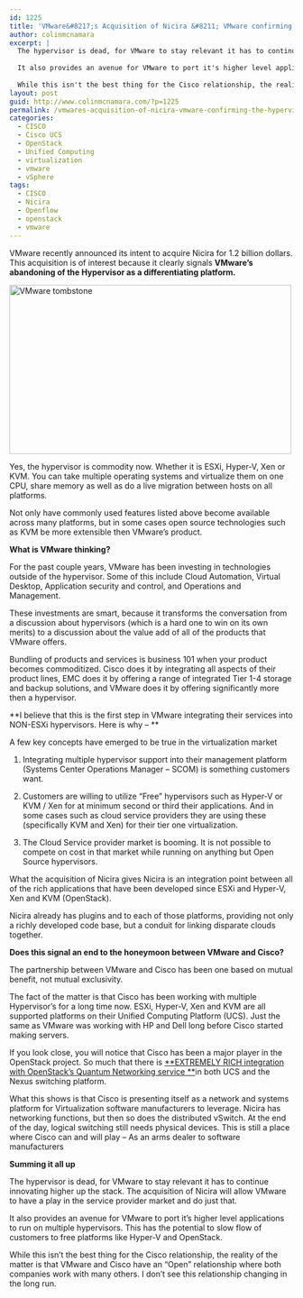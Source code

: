```yaml
---
id: 1225
title: 'VMware&#8217;s Acquisition of Nicira &#8211; VMware confirming the hypervisor is dead'
author: colinmcnamara
excerpt: |
  The hypervisor is dead, for VMware to stay relevant it has to continue innovating higher up the stack. The acquisition of Nicira will allow VMware to have a play in the service provider market and do just that.
  
  It also provides an avenue for VMware to port it's higher level applications to run on multiple hypervisors. This has the potential to slow flow of customers to free platforms like Hyper-V and OpenStack. 
  
  While this isn't the best thing for the Cisco relationship, the reality of the matter is that VMware and Cisco have an "Open" relationship where both companies work with many others. I don't see this relationship changing in the long run.
layout: post
guid: http://www.colinmcnamara.com/?p=1225
permalink: /vmwares-acquisition-of-nicira-vmware-confirming-the-hypervisor-is-dead/
categories:
  - CISCO
  - Cisco UCS
  - OpenStack
  - Unified Computing
  - virtualization
  - vmware
  - vSphere
tags:
  - CISCO
  - Nicira
  - Openflow
  - openstack
  - vmware
---
```

VMware recently announced its intent to acquire Nicira for 1.2 billion dollars. This acquisition is of interest because it clearly signals **VMware&#8217;s abandoning of the Hypervisor as a differentiating platform.**

<img title="VMware-tombstone.jpg" src="http://www.colinmcnamara.com/wp-content/uploads/2012/07/VMware-tombstone1.jpg" alt="VMware tombstone" width="500" height="300" border="0" />

Yes, the hypervisor is commodity now. Whether it is ESXi, Hyper-V, Xen or KVM. You can take multiple operating systems and virtualize them on one CPU, share memory as well as do a live migration between hosts on all platforms.

Not only have commonly used features listed above become available across many platforms, but in some cases open source technologies such as KVM be more extensible then VMware&#8217;s product.

**What is VMware thinking?**

For the past couple years, VMware has been investing in technologies outside of the hypervisor. Some of this include Cloud Automation, Virtual Desktop, Application security and control, and Operations and Management.

These investments are smart, because it transforms the conversation from a discussion about hypervisors (which is a hard one to win on its own merits) to a discussion about the value add of all of the products that VMware offers.

Bundling of products and services is business 101 when your product becomes commoditized. Cisco does it by integrating all aspects of their product lines, EMC does it by offering a range of integrated Tier 1-4 storage and backup solutions, and VMware does it by offering significantly more then a hypervisor.

**I believe that this is the first step in VMware integrating their services into NON-ESXi hypervisors. Here is why &#8211; **

A few key concepts have emerged to be true in the virtualization market

1. Integrating multiple hypervisor support into their management platform (Systems Center Operations Manager &#8211; SCOM) is something customers want.

2. Customers are willing to utilize &#8220;Free&#8221; hypervisors such as Hyper-V or KVM / Xen for at minimum second or third their applications. And in some cases such as cloud service providers they are using these (specifically KVM and Xen) for their tier one virtualization.

3. The Cloud Service provider market is booming. It is not possible to compete on cost in that market while running on anything but Open Source hypervisors.

What the acquisition of Nicira gives Nicira is an integration point between all of the rich applications that have been developed since ESXi and Hyper-V, Xen and KVM (OpenStack).

Nicira already has plugins and to each of those platforms, providing not only a richly developed code base, but a conduit for linking disparate clouds together.

**Does this signal an end to the honeymoon between VMware and Cisco?**

The partnership between VMware and Cisco has been one based on mutual benefit, not mutual exclusivity.

The fact of the matter is that Cisco has been working with multiple Hypervisor&#8217;s for a long time now. ESXi, Hyper-V, Xen and KVM are all supported platforms on their Unified Computing Platform (UCS). Just the same as VMware was working with HP and Dell long before Cisco started making servers.

If you look close, you will notice that Cisco has been a major player in the OpenStack project. So much that there is [**EXTREMELY RICH integration with OpenStack&#8217;s Quantum Networking service **][1]in both UCS and the Nexus switching platform.

What this shows is that Cisco is presenting itself as a network and systems platform for Virtualization software manufacturers to leverage. Nicira has networking functions, but then so does the distributed vSwitch. At the end of the day, logical switching still needs physical devices. This is still a place where Cisco can and will play &#8211; As an arms dealer to software manufacturers

**Summing it all up**

The hypervisor is dead, for VMware to stay relevant it has to continue innovating higher up the stack. The acquisition of Nicira will allow VMware to have a play in the service provider market and do just that.

It also provides an avenue for VMware to port it&#8217;s higher level applications to run on multiple hypervisors. This has the potential to slow flow of customers to free platforms like Hyper-V and OpenStack.

While this isn&#8217;t the best thing for the Cisco relationship, the reality of the matter is that VMware and Cisco have an &#8220;Open&#8221; relationship where both companies work with many others. I don&#8217;t see this relationship changing in the long run.

&nbsp;

&nbsp;

 [1]: http://wiki.openstack.org/cisco-quantum